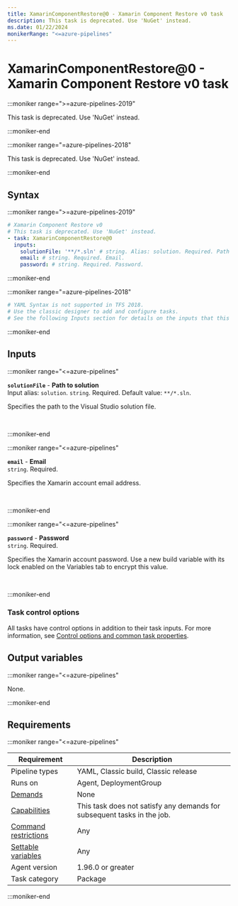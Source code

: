 ```yaml
---
title: XamarinComponentRestore@0 - Xamarin Component Restore v0 task
description: This task is deprecated. Use 'NuGet' instead.
ms.date: 01/22/2024
monikerRange: "<=azure-pipelines"
---
```


# XamarinComponentRestore@0 - Xamarin Component Restore v0 task

<!-- :::description::: -->
:::moniker range=">=azure-pipelines-2019"

<!-- :::editable-content name="description"::: -->
This task is deprecated. Use 'NuGet' instead.
<!-- :::editable-content-end::: -->

<!-- This task is deprecated. -->

:::moniker-end

:::moniker range="=azure-pipelines-2018"

<!-- :::editable-content name="description"::: -->
This task is deprecated. Use 'NuGet' instead.
<!-- :::editable-content-end::: -->

:::moniker-end
<!-- :::description-end::: -->

<!-- :::syntax::: -->
## Syntax

:::moniker range=">=azure-pipelines-2019"

```yaml
# Xamarin Component Restore v0
# This task is deprecated. Use 'NuGet' instead.
- task: XamarinComponentRestore@0
  inputs:
    solutionFile: '**/*.sln' # string. Alias: solution. Required. Path to solution. Default: **/*.sln.
    email: # string. Required. Email. 
    password: # string. Required. Password.
```

:::moniker-end

:::moniker range="=azure-pipelines-2018"

```yaml
# YAML Syntax is not supported in TFS 2018.
# Use the classic designer to add and configure tasks.
# See the following Inputs section for details on the inputs that this task supports.
```

:::moniker-end
<!-- :::syntax-end::: -->

<!-- :::inputs::: -->
## Inputs

<!-- :::item name="solutionFile"::: -->
:::moniker range="<=azure-pipelines"

**`solutionFile`** - **Path to solution**<br>
Input alias: `solution`. `string`. Required. Default value: `**/*.sln`.<br>
<!-- :::editable-content name="helpMarkDown"::: -->
Specifies the path to the Visual Studio solution file.
<!-- :::editable-content-end::: -->
<br>

:::moniker-end
<!-- :::item-end::: -->
<!-- :::item name="email"::: -->
:::moniker range="<=azure-pipelines"

**`email`** - **Email**<br>
`string`. Required.<br>
<!-- :::editable-content name="helpMarkDown"::: -->
Specifies the Xamarin account email address.
<!-- :::editable-content-end::: -->
<br>

:::moniker-end
<!-- :::item-end::: -->
<!-- :::item name="password"::: -->
:::moniker range="<=azure-pipelines"

**`password`** - **Password**<br>
`string`. Required.<br>
<!-- :::editable-content name="helpMarkDown"::: -->
Specifies the Xamarin account password. Use a new build variable with its lock enabled on the Variables tab to encrypt this value.
<!-- :::editable-content-end::: -->
<br>

:::moniker-end
<!-- :::item-end::: -->

### Task control options

All tasks have control options in addition to their task inputs. For more information, see [Control options and common task properties](/azure/devops/pipelines/yaml-schema/steps-task#common-task-properties).
<!-- :::inputs-end::: -->

<!-- :::outputVariables::: -->
## Output variables

:::moniker range="<=azure-pipelines"

None.

:::moniker-end
<!-- :::outputVariables-end::: -->

<!-- :::remarks::: -->
<!-- :::editable-content name="remarks"::: -->
<!-- :::editable-content-end::: -->
<!-- :::remarks-end::: -->

<!-- :::examples::: -->
<!-- :::editable-content name="examples"::: -->
<!-- :::editable-content-end::: -->
<!-- :::examples-end::: -->

<!-- :::properties::: -->
## Requirements

:::moniker range="<=azure-pipelines"

| Requirement | Description |
|-------------|-------------|
| Pipeline types | YAML, Classic build, Classic release |
| Runs on | Agent, DeploymentGroup |
| [Demands](/azure/devops/pipelines/process/demands) | None |
| [Capabilities](/azure/devops/pipelines/agents/agents#capabilities) | This task does not satisfy any demands for subsequent tasks in the job. |
| [Command restrictions](/azure/devops/pipelines/security/templates#agent-logging-command-restrictions) | Any |
| [Settable variables](/azure/devops/pipelines/security/templates#agent-logging-command-restrictions) | Any |
| Agent version |  1.96.0 or greater |
| Task category | Package |

:::moniker-end
<!-- :::properties-end::: -->

<!-- :::see-also::: -->
<!-- :::editable-content name="seeAlso"::: -->
<!-- :::editable-content-end::: -->
<!-- :::see-also-end::: -->